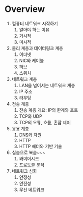 # Overview
1. 컴퓨터 네트워크 시작하기
   1. 알아야 하는 이유
   2. 거시적
   3. 미시적
2. 물리 계층과 데이터링크 계층
   1. 이더넷
   2. NIC와 케이블
   3. 허브
   4. 스위치
3. 네트워크 계층
   1. LAN을 넘어서는 네트워크 계층
   2. IP 주소
   3. 라우팅
4. 전송 계층
   1. 전송 계층 개요: IP의 한계와 포트
   2. TCP와 UDP
   3. TCP의 오류, 흐름, 혼잡 제어
5. 응용 계층
   1. DNS와 자원
   2. HTTP
   3. HTTP 헤더와 기반 기술
6. 실습으로 복습~~~
   1. 와이어샤크
   2. 프로토콜 분석
7. 네트워크 심화
   1. 안정성
   2. 안전성
   3. 무선 네트워크
